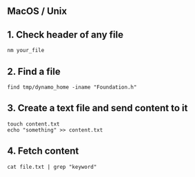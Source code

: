 ## MacOS / Unix 

## 1. Check header of any file 

    nm your_file 
    
## 2. Find a file 


    find tmp/dynamo_home -iname "Foundation.h"
    
    
## 3. Create a text file and send content to it 

    touch content.txt
    echo "something" >> content.txt
    
## 4. Fetch content 


    cat file.txt | grep "keyword"

